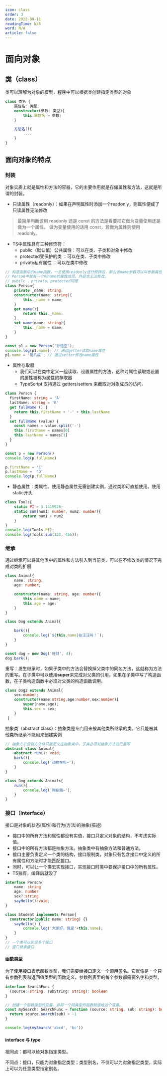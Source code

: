 ```yaml
---
icon: class
order: 3
date: 2022-09-11
readingTime: N/A
word: N/A
article: false
---
```


# 面向对象

## 类（class）

类可以理解为对象的模型，程序中可以根据类创建指定类型的对象

```typescript
class 类名 {
	属性名: 类型;
	constructor(参数: 类型){
		this.属性名 = 参数;
	}

	方法名(){
		....
	}
}
```

## 面向对象的特点
### 封装

对象实质上就是属性和方法的容器，它的主要作用就是存储属性和方法，这就是所谓的封装。

- 只读属性（readonly）：如果在声明属性时添加一个readonly，则属性便成了只读属性无法修改

> 最简单判断该用 readonly 还是 const 的方法是看要把它做为变量使用还是做为一个属性。 做为变量使用的话用 const，若做为属性则使用 readonly。

- TS中属性具有三种修饰符： 
  - public（默认值）公共属性：可以在类、子类和对象中修改
  - protected受保护的类 ：可以在类、子类中修改
  - private私有属性 ：可以在类中修改

```typescript
// 构造函数中的name函数，一旦使用readonly进行修饰后，那么该name参数可以叫参数属性。
// Person中就有一个叫name的属性成员。外部也无法修改。
// pubilc 、private、protected同理
class Person{
    private _name: string;
    constructor(name: string){
        this._name = name;
    }
    get name(){
        return this._name;
    }
    set name(name: string){
        this._name = name;
    }
}

const p1 = new Person('孙悟空');
console.log(p1.name); // 通过getter读取name属性
p1.name = '猪八戒'; // 通过setter修改name属性
```

- 属性存取器 
  -  我们可以在类中定义一组读取、设置属性的方法，这种对属性读取或设置的属性被称为属性的存取器 
  -  TypeScript 支持通过 getters/setters 来截取对对象成员的访问。

```typescript
class Person {
  firstName: string = 'A'
  lastName: string = 'B'
  get fullName () {
    return this.firstName + '-' + this.lastName
  }
  set fullName (value) {
    const names = value.split('-')
    this.firstName = names[0]
    this.lastName = names[1]
  }
}

const p = new Person()
console.log(p.fullName)

p.firstName = 'C'
p.lastName =  'D'
console.log(p.fullName)
```

- 静态属性：类属性。使用静态属性无需创建实例，通过类即可直接使用。使用static开头 

```typescript
class Tools{
    static PI = 3.1415926;
    static sum(num1: number, num2: number){
        return num1 + num2
    }
}
console.log(Tools.PI);
console.log(Tools.sum(123, 456));
```

### 继承

通过继承可以将其他类中的属性和方法引入到当前类，可以在不修改类的情况下完成对类的扩展 

```typescript
class Animal{
    name: string;
    age: number;

    constructor(name: string, age: number){
        this.name = name;
        this.age = age;
    }
}

class Dog extends Animal{

    bark(){
        console.log(`${this.name}在汪汪叫！`);
    }
}

const dog = new Dog('旺财', 4);
dog.bark();
```

重写：发生继承时，如果子类中的方法会替换掉父类中的同名方法，这就称为方法的重写。在子类中可以使用**super**来完成对父类的引用。如果在子类中写了构造函数，在子类构造函数中必须对父类的构造函数调用。 

```typescript
class Dog2 extends Animal{
    sex:number;
    constructor(name:string,age:number,sex:number){
        super(name,age);
        this.sex = sex;
    }
 }
```

 抽象类（abstract class）：抽象类是专门用来被其他类所继承的类，它只能被其他类所继承不能用来创建实例 

```typescript
// 抽象方法没有方法体只能定义在抽象类中，子类必须对抽象方法进行重写 
abstract class Animal{
    abstract run(): void;
    bark(){
        console.log('动物在叫~');
    }
}

class Dog extends Animals{
    run(){
        console.log('狗在跑~');
    }
}
```

### 接口（Interface）

接口是对象的状态(属性)和行为(方法)的抽象(描述)

- 接口中的所有方法和属性都没有实值，接口只定义对象的结构，不考虑实际值。
- 接口中的所有方法都是抽象方法。抽象类中有抽象方法和普通方法。
- 接口主要负责定义一个类的结构，接口限制类，对象只有包含接口中定义的所有属性和方法时才能匹配接口。
- 同时，可以让一个类去实现接口，实现接口时类中要保护接口中的所有属性。
- TS独有，编译后就没了

```typescript
interface Person{
    name: string
  	age: number
    sex?:string
    sayHello():void;
}

class Student implements Person{
  constructor(public name: string) {}	
    sayHello() {
        console.log('大家好，我是'+this.name);
    }
}
// 一个类可以实现多个接口
// 接口继承接口
```

#### 函数类型

为了使用接口表示函数类型，我们需要给接口定义一个调用签名。它就像是一个只有参数列表和返回值类型的函数定义。参数列表里的每个参数都需要名字和类型。

```typescript
interface SearchFunc {
  (source: string, subString: string): boolean
}

// 创建一个函数类型的变量，并将一个同类型的函数赋值给这个变量。
const mySearch: SearchFunc = function (source: string, sub: string): boolean {
  return source.search(sub) > -1
}

console.log(mySearch('abcd', 'bc'))
```


#### interface 与 type
相同点：都可以给对象指定类型。

不同点：接口，只能为对象指定类型；类型别名，不仅可以为对象指定类型，实际上可以为任意类型指定别名。